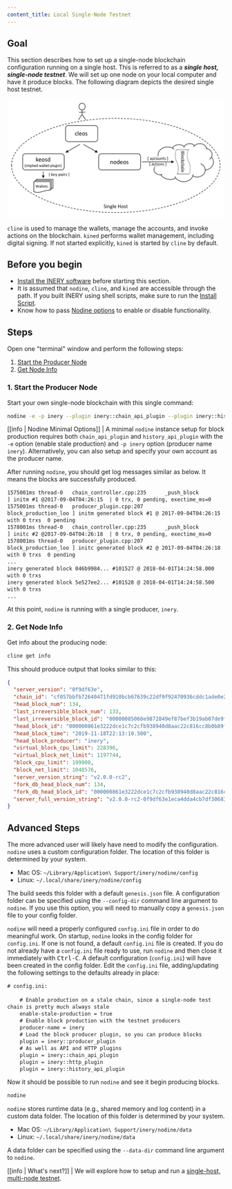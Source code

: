 ```yaml
---
content_title: Local Single-Node Testnet
---
```


## Goal

This section describes how to set up a single-node blockchain configuration running on a single host.  This is referred to as a _**single host, single-node testnet**_.  We will set up one node on your local computer and have it produce blocks.  The following diagram depicts the desired single host testnet.

![Single host single node testnet](single-host-single-node-testnet.png)

`cline` is used to manage the wallets, manage the accounts, and invoke actions on the blockchain.  `kined` performs wallet management, including digital signing.  If not started explicitly, `kined` is started by `cline` by default.

## Before you begin

* [Install the INERY software](../../../00_install/index.md) before starting this section.
* It is assumed that `nodine`, `cline`, and `kined` are accessible through the path. If you built INERY using shell scripts, make sure to run the [Install Script](../../../00_install/01_build-from-source/01_shell-scripts/03_install-inery-binaries.md).
* Know how to pass [Nodine options](../../02_usage/00_nodine-options.md) to enable or disable functionality.

## Steps

Open one "terminal" window and perform the following steps:

1. [Start the Producer Node](#1-start-the-producer-node)
2. [Get Node Info](#2-get-node-info)

### 1. Start the Producer Node

Start your own single-node blockchain with this single command:

```sh
nodine -e -p inery --plugin inery::chain_api_plugin --plugin inery::history_api_plugin
```

[[info | Nodine Minimal Options]]
| A minimal `nodine` instance setup for block production requires both `chain_api_plugin` and `history_api_plugin` with the `-e` option (enable stale production) and `-p inery` option (producer name `inery`). Alternatively, you can also setup and specify your own account as the producer name.

After running `nodine`, you should get log messages similar as below. It means the blocks are successfully produced.

```console
1575001ms thread-0   chain_controller.cpp:235      _push_block          ] initm #1 @2017-09-04T04:26:15  | 0 trx, 0 pending, exectime_ms=0
1575001ms thread-0   producer_plugin.cpp:207       block_production_loo ] initm generated block #1 @ 2017-09-04T04:26:15 with 0 trxs  0 pending
1578001ms thread-0   chain_controller.cpp:235      _push_block          ] initc #2 @2017-09-04T04:26:18  | 0 trx, 0 pending, exectime_ms=0
1578001ms thread-0   producer_plugin.cpp:207       block_production_loo ] initc generated block #2 @ 2017-09-04T04:26:18 with 0 trxs  0 pending
...
inery generated block 046b9984... #101527 @ 2018-04-01T14:24:58.000 with 0 trxs
inery generated block 5e527ee2... #101528 @ 2018-04-01T14:24:58.500 with 0 trxs
...
```
At this point, `nodine` is running with a single producer, `inery`.

### 2. Get Node Info

Get info about the producing node:

```sh
cline get info
```

This should produce output that looks similar to this:

```json
{
  "server_version": "0f9df63e",
  "chain_id": "cf057bbfb72640471fd910bcb67639c22df9f92470936cddc1ade0e2f2e7dc4f",
  "head_block_num": 134,
  "last_irreversible_block_num": 133,
  "last_irreversible_block_id": "00000085060e9872849ef87bef3b19ab07de9faaed71154510c7f0aeeaddae2c",
  "head_block_id": "000000861e3222dce1c7c2cfb938940d8aac22c816cc8b0b89f6bf65a8ad5bdc",
  "head_block_time": "2019-11-18T22:13:10.500",
  "head_block_producer": "inery",
  "virtual_block_cpu_limit": 228396,
  "virtual_block_net_limit": 1197744,
  "block_cpu_limit": 199900,
  "block_net_limit": 1048576,
  "server_version_string": "v2.0.0-rc2",
  "fork_db_head_block_num": 134,
  "fork_db_head_block_id": "000000861e3222dce1c7c2cfb938940d8aac22c816cc8b0b89f6bf65a8ad5bdc",
  "server_full_version_string": "v2.0.0-rc2-0f9df63e1eca4dda4cb7df30683f4a1220599444"
}
```

## Advanced Steps

The more advanced user will likely have need to modify the configuration.  `nodine` uses a custom configuration folder.  The location of this folder is determined by your system.

* Mac OS: `~/Library/Application\ Support/inery/nodine/config`
* Linux: `~/.local/share/inery/nodine/config`

The build seeds this folder with a default `genesis.json` file.  A configuration folder can be specified using the `--config-dir` command line argument to `nodine`.  If you use this option, you will need to manually copy a `genesis.json` file to your config folder.
 
`nodine` will need a properly configured `config.ini` file in order to do meaningful work.  On startup, `nodine` looks in the config folder for `config.ini`.  If one is not found, a default `config.ini` file is created.  If you do not already have a `config.ini` file ready to use, run `nodine` and then close it immediately with <kbd>Ctrl-C</kbd>.  A default configuration (`config.ini`) will have been created in the config folder.  Edit the `config.ini` file, adding/updating the following settings to the defaults already in place:

```console
# config.ini:

    # Enable production on a stale chain, since a single-node test chain is pretty much always stale
    enable-stale-production = true
    # Enable block production with the testnet producers
    producer-name = inery
    # Load the block producer plugin, so you can produce blocks
    plugin = inery::producer_plugin
    # As well as API and HTTP plugins
    plugin = inery::chain_api_plugin
    plugin = inery::http_plugin
    plugin = inery::history_api_plugin
```

Now it should be possible to run `nodine` and see it begin producing blocks.

```sh
nodine
```

`nodine` stores runtime data (e.g., shared memory and log content) in a custom data folder.  The location of this folder is determined by your system.

* Mac OS: `~/Library/Application\ Support/inery/nodine/data`
* Linux: `~/.local/share/inery/nodine/data`
 
A data folder can be specified using the `--data-dir` command line argument to `nodine`.

[[info | What's next?]]
| We will explore how to setup and run a [single-host, multi-node testnet](01_local-multi-node-testnet.md).
